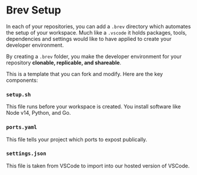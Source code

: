 # Brev Setup

In each of your repositories, you can add a `.brev` directory which automates the setup of your workspace. Much like a `.vscode` it holds packages, tools, dependencies and settings would like to have applied to create your developer environment.

By creating a `.brev` folder, you make the developer environment for your repository **clonable, replicable, and shareable**.

This is a template that you can fork and modify. Here are the key components:

### `setup.sh`
This file runs before your workspace is created. You install software like Node v14, Python, and Go.

### `ports.yaml`
This file tells your project which ports to expost publically.

### `settings.json`
This file is taken from VSCode to import into our hosted version of VSCode.
